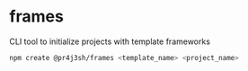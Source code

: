 # frames

CLI tool to initialize projects with template frameworks

```bash
npm create @pr4j3sh/frames <template_name> <project_name>
```
